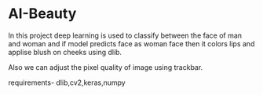 # AI-Beauty

In this project deep learning is used to classify between the face of man and woman and if model predicts face as woman face then it colors lips and applise blush on cheeks using dlib.

Also we can adjust the pixel quality of image using trackbar.

requirements-
dlib,cv2,keras,numpy
